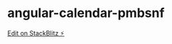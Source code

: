 # angular-calendar-pmbsnf

[Edit on StackBlitz ⚡️](https://stackblitz.com/edit/angular-calendar-kd4dd1)